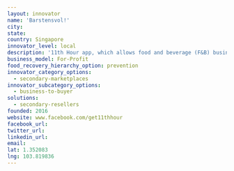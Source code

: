 ```yaml
---
layout: innovator
name: 'Barstensvol!'
city:
state:
country: Singapore
innovator_level: local
description: '11th Hour app, which allows food and beverage (F&B) businesses to offer last-minute deals to customers. Merchants offer at least a 30 percent discount to draw more customers during lull periods of the day, or to reduce the amount of unsold food that would go to waste.'
business_model: For-Profit
food_recovery_hierarchy_option: prevention
innovator_category_options:
  - secondary-marketplaces
innovator_subcategory_options:
  - business-to-buyer
solutions:
  - secondary-resellers
founded: 2016
website: www.facebook.com/get11thhour
facebook_url:
twitter_url:
linkedin_url:
email:
lat: 1.352083
lng: 103.819836
---
```

